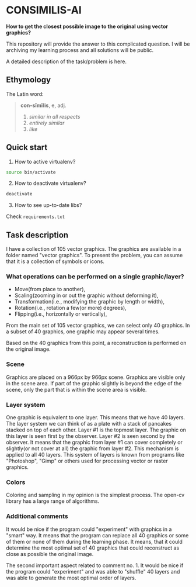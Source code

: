 # CONSIMILIS-AI

**How to get the closest possible image to the original using vector graphics?**

This repository will provide the answer to this complicated question. I will be archiving my learning process and all solutions will be public.

A detailed description of the task/problem is here.

## Ethymology

The Latin word:

> **con-sĭmĭlis**, e, adj.
> 1. *similar in all respects*
> 2. *entirely similar*
> 3. *like*

## Quick start

1. How to active virtualenv?


```sh
source bin/activate
```

2. How to deactivate virtualenv?


```sh
deactivate
```

3. How to see up-to-date libs?

Check `requirements.txt`

## Task description

I have a collection of 105 vector graphics. The graphics are available in a folder named "vector graphics". To present the problem, you can assume that it is a collection of symbols or icons.

### What operations can be performed on a single graphic/layer?

- Move(from place to another),
- Scaling(zooming in or out the graphic without deforming it),
- Transformation(i.e., modifying the graphic by length or width),
- Rotation(i.e., rotation a few(or more) degrees),
- Flipping(i.e., horizontally or vertically),

From the main set of 105 vector graphics, we can select only 40 graphics. In a subset of 40 graphics, one graphic may appear several times.

Based on the 40 graphics from this point, a reconstruction is performed on the original image.

### Scene

Graphics are placed on a 966px by 966px scene. Graphics are visible only in the scene area. If part of the graphic slightly is beyond the edge of the scene, only the part that is within the scene area is visible.

### Layer system

One graphic is equivalent to one layer. This means that we have 40 layers. The layer system we can think of as a plate with a stack of pancakes stacked on top of each other. Layer #1 is the topmost layer. The graphic on this layer is seen first by the observer. Layer #2 is seen second by the observer. It means that the graphic from layer #1 can cover completely or slightly(or not cover at all) the graphic from layer #2. This mechanism is applied to all 40 layers. This system of layers is known from programs like "Photoshop", "Gimp" or others used for processing vector or raster graphics.

### Colors

Coloring and sampling in my opinion is the simplest process. The open-cv library has a large range of algorithms.

### Additional comments

It would be nice if the program could "experiment" with graphics in a "smart" way. It means that the program can replace all 40 graphics or some of them or none of them during the learning phase. It means, that it could determine the most optimal set of 40 graphics that could reconstruct as close as possible the original image.

The second important aspect related to comment no. 1. It would be nice if the program could "experiment" and was able to "shuffle" 40 layers and was able to generate the most optimal order of layers.